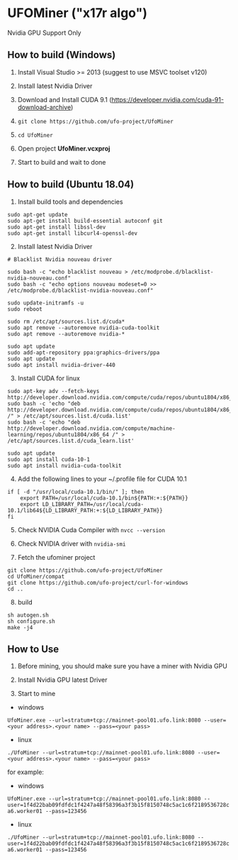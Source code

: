 
# UFOMiner ("x17r algo")

Nvidia GPU Support Only


## How to build (Windows)

1. Install Visual Studio >= 2013 (suggest to use MSVC toolset v120)

2. Install latest Nvidia Driver

3. Download and Install CUDA 9.1 (https://developer.nvidia.com/cuda-91-download-archive)

4. `git clone https://github.com/ufo-project/UfoMiner`

5. `cd UfoMiner`

6. Open project **UfoMiner.vcxproj**

7. Start to build and wait to done


## How to build (Ubuntu 18.04)

1. Install build tools and dependencies

```
sudo apt-get update
sudo apt-get install build-essential autoconf git
sudo apt-get install libssl-dev
sudo apt-get install libcurl4-openssl-dev
```

2. Install latest Nvidia Driver


```
# Blacklist Nvidia nouveau driver

sudo bash -c "echo blacklist nouveau > /etc/modprobe.d/blacklist-nvidia-nouveau.conf"
sudo bash -c "echo options nouveau modeset=0 >> /etc/modprobe.d/blacklist-nvidia-nouveau.conf"

sudo update-initramfs -u
sudo reboot
```


```
sudo rm /etc/apt/sources.list.d/cuda*
sudo apt remove --autoremove nvidia-cuda-toolkit
sudo apt remove --autoremove nvidia-*

sudo apt update
sudo add-apt-repository ppa:graphics-drivers/ppa
sudo apt update
sudo apt install nvidia-driver-440
```


3. Install CUDA for linux

```
sudo apt-key adv --fetch-keys  http://developer.download.nvidia.com/compute/cuda/repos/ubuntu1804/x86_64/7fa2af80.pub
sudo bash -c 'echo "deb http://developer.download.nvidia.com/compute/cuda/repos/ubuntu1804/x86_64 /" > /etc/apt/sources.list.d/cuda.list'
sudo bash -c 'echo "deb http://developer.download.nvidia.com/compute/machine-learning/repos/ubuntu1804/x86_64 /" > /etc/apt/sources.list.d/cuda_learn.list'

sudo apt update
sudo apt install cuda-10-1
sudo apt install nvidia-cuda-toolkit
```

4. Add the following lines to your ~/.profile file for CUDA 10.1
```
if [ -d "/usr/local/cuda-10.1/bin/" ]; then
    export PATH=/usr/local/cuda-10.1/bin${PATH:+:${PATH}}
    export LD_LIBRARY_PATH=/usr/local/cuda-10.1/lib64${LD_LIBRARY_PATH:+:${LD_LIBRARY_PATH}}
fi
```

5. Check NVIDIA Cuda Compiler with `nvcc --version`

6. Check NVIDIA driver with `nvidia-smi`


7. Fetch the ufominer project

```
git clone https://github.com/ufo-project/UfoMiner
cd UfoMiner/compat
git clone https://github.com/ufo-project/curl-for-windows
cd ..
```

8. build

```
sh autogen.sh
sh configure.sh
make -j4
```


## How to Use

1. Before mining, you should make sure you have a miner with Nvidia GPU

2. Install Nvidia GPU latest Driver

3. Start to mine

* windows


```UfoMiner.exe --url=stratum+tcp://mainnet-pool01.ufo.link:8080 --user=<your address>.<your name> --pass=<your pass>```

* linux


```./UfoMiner --url=stratum+tcp://mainnet-pool01.ufo.link:8080 --user=<your address>.<your name> --pass=<your pass>```

for example:

* windows


```UfoMiner.exe --url=stratum+tcp://mainnet-pool01.ufo.link:8080 --user=1f4d22bab09fdfdc1f4247a48f58396a3f3b15f8150748c5ac1c6f2189536728ca6.worker01 --pass=123456```

* linux


```./UfoMiner --url=stratum+tcp://mainnet-pool01.ufo.link:8080 --user=1f4d22bab09fdfdc1f4247a48f58396a3f3b15f8150748c5ac1c6f2189536728ca6.worker01 --pass=123456```

